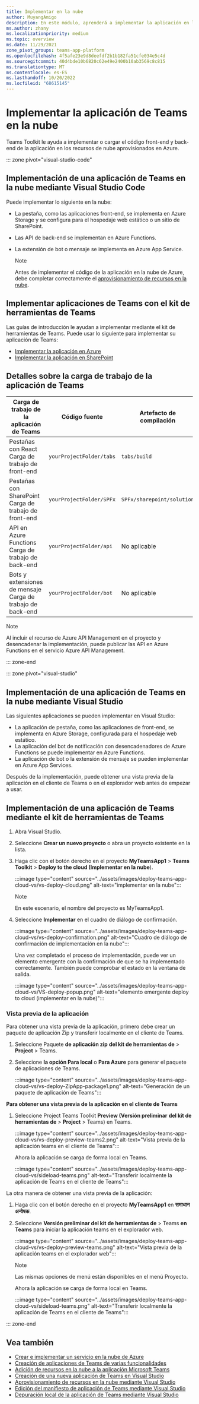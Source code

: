 ```yaml
---
title: Implementar en la nube
author: MuyangAmigo
description: En este módulo, aprenderá a implementar la aplicación en la nube, Azure o SharePoint e implementar aplicaciones de Teams mediante el kit de herramientas de Teams.
ms.author: zhany
ms.localizationpriority: medium
ms.topic: overview
ms.date: 11/29/2021
zone_pivot_groups: teams-app-platform
ms.openlocfilehash: 4f5afe23e9d8deefdf2b1b182fa51cfe034e5c4d
ms.sourcegitcommit: 40d4bde10b6820c62e49e2400b10ab3569c8c815
ms.translationtype: MT
ms.contentlocale: es-ES
ms.lasthandoff: 10/20/2022
ms.locfileid: "68615145"
---
```

# <a name="deploy-teams-app-to-the-cloud"></a>Implementar la aplicación de Teams en la nube

Teams Toolkit le ayuda a implementar o cargar el código front-end y back-end de la aplicación en los recursos de nube aprovisionados en Azure.

::: zone pivot="visual-studio-code"

## <a name="deploy-teams-app-to-the-cloud-using-visual-studio-code"></a>Implementación de una aplicación de Teams en la nube mediante Visual Studio Code

Puede implementar lo siguiente en la nube:

* La pestaña, como las aplicaciones front-end, se implementa en Azure Storage y se configura para el hospedaje web estático o un sitio de SharePoint.
* Las API de back-end se implementan en Azure Functions.
* La extensión de bot o mensaje se implementa en Azure App Service.

  > [!NOTE]
  > Antes de implementar el código de la aplicación en la nube de Azure, debe completar correctamente el [aprovisionamiento de recursos en la nube](provision.md).

## <a name="deploy-teams-apps-using-teams-toolkit"></a>Implementar aplicaciones de Teams con el kit de herramientas de Teams

Las guías de introducción le ayudan a implementar mediante el kit de herramientas de Teams. Puede usar lo siguiente para implementar su aplicación de Teams:

* [Implementar la aplicación en Azure](/microsoftteams/platform/sbs-gs-javascript?tabs=vscode%2Cvsc%2Cviscode%2Cvcode&tutorial-step=8&branch)
* [Implementar la aplicación en SharePoint](/microsoftteams/platform/sbs-gs-spfx?tabs=vscode%2Cviscode&tutorial-step=4&branch)

## <a name="details-on-teams-app-workload"></a>Detalles sobre la carga de trabajo de la aplicación de Teams

| Carga de trabajo de la aplicación de Teams | Código fuente | Artefacto de compilación| Recurso de destino |
|-------------|----------|---------------|---------------|
|Pestañas con React </br> Carga de trabajo de front-end| `yourProjectFolder/tabs`| `tabs/build` |Azure Storage |
|Pestañas con SharePoint </br> Carga de trabajo de front-end | `yourProjectFolder/SPFx`| `SPFx/sharepoint/solution` |Catálogo de aplicaciones de SharePoint |
|API en Azure Functions </br> Carga de trabajo de back-end | `yourProjectFolder/api`| No aplicable |Azure Functions |
|Bots y extensiones de mensaje </br> Carga de trabajo de back-end | `yourProjectFolder/bot` | No aplicable | Azure App Service |

> [!NOTE]
> Al incluir el recurso de Azure API Management en el proyecto y desencadenar la implementación, puede publicar las API en Azure Functions en el servicio Azure API Management.

::: zone-end

::: zone pivot="visual-studio"

## <a name="deploy-teams-app-to-the-cloud-using-visual-studio"></a>Implementación de una aplicación de Teams en la nube mediante Visual Studio

Las siguientes aplicaciones se pueden implementar en Visual Studio:

* La aplicación de pestaña, como las aplicaciones de front-end, se implementa en Azure Storage, configurada para el hospedaje web estático.
* La aplicación del bot de notificación con desencadenadores de Azure Functions se puede implementar en Azure Functions.
* La aplicación de bot o la extensión de mensaje se pueden implementar en Azure App Services.

Después de la implementación, puede obtener una vista previa de la aplicación en el cliente de Teams o en el explorador web antes de empezar a usar.

## <a name="deploy-teams-app-using-teams-toolkit"></a>Implementación de una aplicación de Teams mediante el kit de herramientas de Teams

1. Abra Visual Studio.
1. Seleccione **Crear un nuevo proyecto** o abra un proyecto existente en la lista.
1. Haga clic con el botón derecho en el proyecto **MyTeamsApp1** > **Teams Toolkit** > **Deploy to the cloud (Implementar en la nube**).

   :::image type="content" source="../assets/images/deploy-teams-app-cloud-vs/vs-deploy-cloud.png" alt-text="implementar en la nube":::

   > [!NOTE]
   > En este escenario, el nombre del proyecto es MyTeamsApp1.

1. Seleccione **Implementar** en el cuadro de diálogo de confirmación.

   :::image type="content" source="../assets/images/deploy-teams-app-cloud-vs/vs-deploy-confirmation.png" alt-text="Cuadro de diálogo de confirmación de implementación en la nube":::

   Una vez completado el proceso de implementación, puede ver un elemento emergente con la confirmación de que se ha implementado correctamente. También puede comprobar el estado en la ventana de salida.

   :::image type="content" source="../assets/images/deploy-teams-app-cloud-vs/VS-deploy-popup.png" alt-text="elemento emergente deploy to cloud (implementar en la nube)":::

### <a name="preview-your-app"></a>Vista previa de la aplicación

Para obtener una vista previa de la aplicación, primero debe crear un paquete de aplicación Zip y transferir localmente en el cliente de Teams.

1. Seleccione Paquete **de aplicación zip** **del kit de herramientas de** >  **Project** >  Teams.
1. Seleccione **la opción Para local** o **Para Azure** para generar el paquete de aplicaciones de Teams.

   :::image type="content" source="../assets/images/deploy-teams-app-cloud-vs/vs-deploy-ZipApp-package1.png" alt-text="Generación de un paquete de aplicación de Teams":::

**Para obtener una vista previa de la aplicación en el cliente de Teams**

1. Seleccione Project Teams Toolkit **Preview (Versión preliminar** **del kit de herramientas de** >  **Project** >  Teams) en Teams.

   :::image type="content" source="../assets/images/deploy-teams-app-cloud-vs/vs-deploy-preview-teams2.png" alt-text="Vista previa de la aplicación teams en el cliente de Teams":::

   Ahora la aplicación se carga de forma local en Teams.

   :::image type="content" source="../assets/images/deploy-teams-app-cloud-vs/sideload-teams.png" alt-text="Transferir localmente la aplicación de Teams en el cliente de Teams":::

La otra manera de obtener una vista previa de la aplicación:

1. Haga clic con el botón derecho en el proyecto **MyTeamsApp1** en **समाधान अन्वेषक**.
1. Seleccione **Versión preliminar del kit de herramientas de** >  Teams **en Teams** para iniciar la aplicación teams en el explorador web.

   :::image type="content" source="../assets/images/deploy-teams-app-cloud-vs/vs-deploy-preview-teams.png" alt-text="Vista previa de la aplicación teams en el explorador web":::

   > [!NOTE]
   > Las mismas opciones de menú están disponibles en el menú Proyecto.

   Ahora la aplicación se carga de forma local en Teams.

   :::image type="content" source="../assets/images/deploy-teams-app-cloud-vs/sideload-teams.png" alt-text="Transferir localmente la aplicación de Teams en el cliente de Teams":::

::: zone-end

## <a name="see-also"></a>Vea también

* [Crear e implementar un servicio en la nube de Azure](/azure/cloud-services/cloud-services-how-to-create-deploy-portal)
* [Creación de aplicaciones de Teams de varias funcionalidades](add-capability.md)
* [Adición de recursos en la nube a la aplicación Microsoft Teams](add-resource.md)
* [Creación de una nueva aplicación de Teams en Visual Studio](create-new-teams-app-for-Visual-Studio.md)
* [Aprovisionamiento de recursos en la nube mediante Visual Studio](provision-cloud-resources.md)
* [Edición del manifiesto de aplicación de Teams mediante Visual Studio](VS-TeamsFx-preview-and-customize-app-manifest.md)
* [Depuración local de la aplicación de Teams mediante Visual Studio](debug-teams-app-visual-studio.md)
